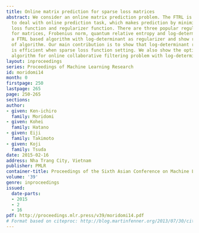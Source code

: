 ```yaml
---
title: Online matrix prediction for sparse loss matrices
abstract: We consider an online matrix prediction problem. The FTRL is a famous method
  to deal with online prediction task, which makes prediction by minimizing cumulative
  loss function and regularizer function. There are three popular regularizer functions
  for matrices, Frobenius norm, quantum relative entropy and log-determinant. We propose
  a FTRL based algorithm with log-determinant as regularizer and show regret bound
  of algorithm. Our main contribution is to show that log-determinant regularization
  is efficient when sparse loss function setting. We also show the optimal performance
  algorithm for online collaborative filtering problem with log-determinant regularization.
layout: inproceedings
series: Proceedings of Machine Learning Research
id: moridomi14
month: 0
firstpage: 250
lastpage: 265
page: 250-265
sections: 
author:
- given: Ken-ichiro
  family: Moridomi
- given: Kohei
  family: Hatano
- given: Eiji
  family: Takimoto
- given: Koji
  family: Tsuda
date: 2015-02-16
address: Nha Trang City, Vietnam
publisher: PMLR
container-title: Proceedings of the Sixth Asian Conference on Machine Learning
volume: '39'
genre: inproceedings
issued:
  date-parts:
  - 2015
  - 2
  - 16
pdf: http://proceedings.mlr.press/v39/moridomi14.pdf
# Format based on citeproc: http://blog.martinfenner.org/2013/07/30/citeproc-yaml-for-bibliographies/
---
```


